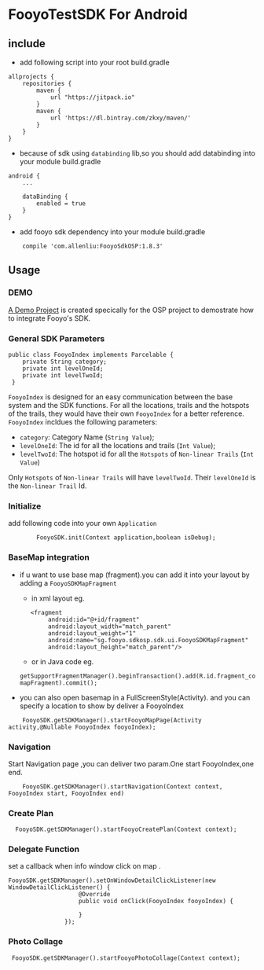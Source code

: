 # FooyoTestSDK For Android
 
## include
- add following script into your root build.gradle
 ```
 allprojects {
     repositories {
         maven {
             url "https://jitpack.io"
         }
         maven {
             url 'https://dl.bintray.com/zkxy/maven/'
         }
     }
 }
 ```
- because of sdk using `databinding` lib,so you should add databinding into your module build.gradle
```
android {
    ...
    
    dataBinding {
        enabled = true
    }
}
```

-  add fooyo sdk dependency into your module build.gradle

```
    compile 'com.allenliu:FooyoSdkOSP:1.8.3'
```

## Usage

### DEMO 
  
 [A Demo Project](https://github.com/AlexLiuSheng/FooyoTestSDK) is created specically for the OSP project to demostrate how to integrate Fooyo's SDK.
 
### General SDK Parameters

```
public class FooyoIndex implements Parcelable {
    private String category;
    private int levelOneId;
    private int levelTwoId;
 }
```
`FooyoIndex` is designed for an easy communication between the base system and the SDK functions. For all the locations, trails and the hotspots of the trails, they would have their own `FooyoIndex` for a better reference. `FooyoIndex` incldues the following parameters:

- `category`: Category Name (`String Value`);
- `levelOneId`: The id for all the locations and trails (`Int Value`);
- `levelTwoId`: The hotspot id for all the `Hotspots` of `Non-linear Trails` (`Int Value`)

Only `Hotspots` of `Non-linear Trails` will have `levelTwoId`. Their `levelOneId` is the `Non-linear Trail` Id.

### Initialize
add following code into your own `Application`

```
        FooyoSDK.init(Context application,boolean isDebug);
```
 
### BaseMap integration

- if u want to use base map (fragment).you can add it into your layout by adding a `FooyoSDKMapFragment`
  
  - in xml layout eg.
  
  ```
     <fragment
          android:id="@+id/fragment"
          android:layout_width="match_parent"
          android:layout_weight="1"
          android:name="sg.fooyo.sdkosp.sdk.ui.FooyoSDKMapFragment"
          android:layout_height="match_parent"/>
   ```
   
   - or in Java code eg.
   
  ```
  getSupportFragmentManager().beginTransaction().add(R.id.fragment_containers, mapFragment).commit();
  ```
  
- you can also open basemap in a FullScreenStyle(Activity).
  and you can specify a location to show by deliver a FooyoIndex
```
    FooyoSDK.getSDKManager().startFooyoMapPage(Activity activity,@Nullable FooyoIndex fooyoIndex);
```

### Navigation

Start Navigation page ,you can deliver two param.One start FooyoIndex,one end.
```
    FooyoSDK.getSDKManager().startNavigation(Context context, FooyoIndex start, FooyoIndex end)
```
### Create Plan

```
  FooyoSDK.getSDKManager().startFooyoCreatePlan(Context context);
```

### Delegate Function
set a callback when info window click on map .
```
FooyoSDK.getSDKManager().setOnWindowDetailClickListener(new WindowDetailClickListener() {
                    @Override
                    public void onClick(FooyoIndex fooyoIndex) {

                    }
                });
```
### Photo Collage

```
 FooyoSDK.getSDKManager().startFooyoPhotoCollage(Context context);
 
 ```

